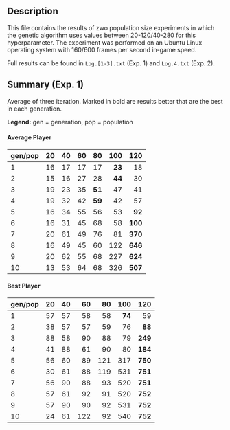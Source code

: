 ## Description

This file contains the results of zwo population size experiments in which the genetic algorithm uses values between 20-120/40-280 for this hyperparameter.
The experiment was performed on an Ubuntu Linux operating system with 160/600 frames per second in-game speed.

Full results can be found in `Log.[1-3].txt` (Exp. 1) and `Log.4.txt` (Exp. 2).

## Summary (Exp. 1)

Average of three iteration. Marked in bold are results better that are the best in each generation.

**Legend:** gen = generation, pop = population

#### Average Player

| gen/pop |  20 |  40 |  60 |     80 |    100 |     120 |
| ------- | --: | --: | --: | -----: | -----: | ------: |
| 1       |  16 |  17 |  17 |     17 | **23** |      18 |
| 2       |  15 |  16 |  27 |     28 | **44** |      30 |
| 3       |  19 |  23 |  35 | **51** |     47 |      41 |
| 4       |  19 |  32 |  42 | **59** |     42 |      57 |
| 5       |  16 |  34 |  55 |     56 |     53 |  **92** |
| 6       |  16 |  31 |  45 |     68 |     58 | **100** |
| 7       |  20 |  61 |  49 |     76 |     81 | **370** |
| 8       |  16 |  49 |  45 |     60 |    122 | **646** |
| 9       |  20 |  62 |  55 |     68 |    227 | **624** |
| 10      |  13 |  53 |  64 |     68 |    326 | **507** |

#### Best Player

| gen/pop |  20 |  40 |  60 |  80 |    100 |     120 |
| ------- | --: | --: | --: | --: | -----: | ------: |
| 1       |  57 |  57 |  58 |  58 | **74** |      59 |
| 2       |  38 |  57 |  57 |  59 |     76 |  **88** |
| 3       |  88 |  58 |  90 |  88 |     79 | **249** |
| 4       |  41 |  88 |  61 |  90 |     80 | **184** |
| 5       |  56 |  60 |  89 | 121 |    317 | **750** |
| 6       |  30 |  61 |  88 | 119 |    531 | **751** |
| 7       |  56 |  90 |  88 |  93 |    520 | **751** |
| 8       |  57 |  61 |  92 |  91 |    520 | **752** |
| 9       |  57 |  90 |  90 |  92 |    531 | **752** |
| 10      |  24 |  61 | 122 |  92 |    540 | **752** |
